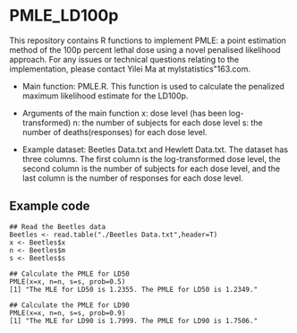 # PMLE_LD100p
This repository contains R functions to implement PMLE: a point estimation method of the 100p percent lethal dose using a novel penalised likelihood approach.
For any issues or technical questions relating to the implementation, please contact Yilei Ma at mylstatistics"163.com.

- Main function: PMLE.R.
    This function is used to calculate the penalized maximum likelihood estimate for the LD100p.

- Arguments of the main function 
    x: dose level (has been log-transformed)
    n: the number of subjects for each dose level
    s: the number of deaths(responses) for each dose level.

- Example dataset: Beetles Data.txt and Hewlett Data.txt.
    The dataset has three columns. The first column is the log-transformed dose level, the second column is the number of subjects for each dose level, 
    and the last column is the number of responses for each dose level.

 ## Example code

    ## Read the Beetles data
    Beetles <- read.table("./Beetles Data.txt",header=T)
    x <- Beetles$x
    n <- Beetles$m
    s <- Beetles$s

    ## Calculate the PMLE for LD50
    PMLE(x=x, n=n, s=s, prob=0.5)
    [1] "The MLE for LD50 is 1.2355. The PMLE for LD50 is 1.2349."

    ## Calculate the PMLE for LD90
    PMLE(x=x, n=n, s=s, prob=0.9)
    [1] "The MLE for LD90 is 1.7999. The PMLE for LD90 is 1.7506."

